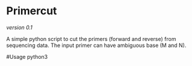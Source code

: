# Primercut 
*version 0.1*

A simple python script to cut the primers (forward and reverse) from sequencing data. The input primer can have ambiguous base (M and N).


#Usage
python3 
